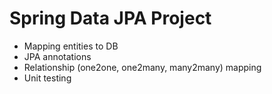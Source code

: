 # Spring Data JPA Project

- Mapping entities to DB
- JPA annotations
- Relationship (one2one, one2many, many2many) mapping
- Unit testing 
